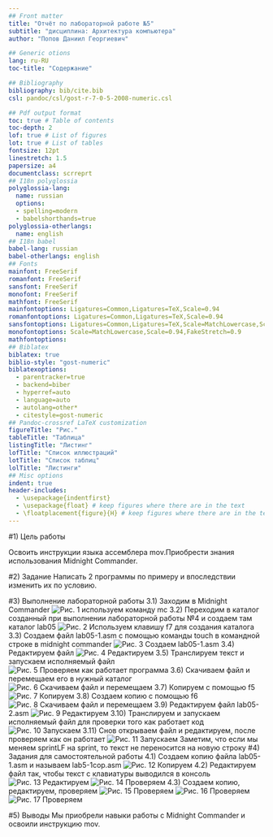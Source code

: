 ```yaml
---
## Front matter
title: "Отчёт по лабораторной работе №5"
subtitle: "дисциплина: Архитектура компьютера"
author: "Попов Даниил Георгиевич"

## Generic otions
lang: ru-RU
toc-title: "Содержание"

## Bibliography
bibliography: bib/cite.bib
csl: pandoc/csl/gost-r-7-0-5-2008-numeric.csl

## Pdf output format
toc: true # Table of contents
toc-depth: 2
lof: true # List of figures
lot: true # List of tables
fontsize: 12pt
linestretch: 1.5
papersize: a4
documentclass: scrreprt
## I18n polyglossia
polyglossia-lang:
  name: russian
  options:
  - spelling=modern
  - babelshorthands=true
polyglossia-otherlangs:
  name: english
## I18n babel
babel-lang: russian
babel-otherlangs: english
## Fonts
mainfont: FreeSerif
romanfont: FreeSerif
sansfont: FreeSerif
monofont: FreeSerif
mathfont: FreeSerif
mainfontoptions: Ligatures=Common,Ligatures=TeX,Scale=0.94
romanfontoptions: Ligatures=Common,Ligatures=TeX,Scale=0.94
sansfontoptions: Ligatures=Common,Ligatures=TeX,Scale=MatchLowercase,Scale=0.94
monofontoptions: Scale=MatchLowercase,Scale=0.94,FakeStretch=0.9
mathfontoptions:
## Biblatex
biblatex: true
biblio-style: "gost-numeric"
biblatexoptions:
  - parentracker=true
  - backend=biber
  - hyperref=auto
  - language=auto
  - autolang=other*
  - citestyle=gost-numeric
## Pandoc-crossref LaTeX customization
figureTitle: "Рис."
tableTitle: "Таблица"
listingTitle: "Листинг"
lofTitle: "Список иллюстраций"
lotTitle: "Список таблиц"
lolTitle: "Листинги"
## Misc options
indent: true
header-includes:
  - \usepackage{indentfirst}
  - \usepackage{float} # keep figures where there are in the text
  - \floatplacement{figure}{H} # keep figures where there are in the text
---
```


#1) Цель работы

Освоить инструкции языка ассемблера mov.Приобрести знания использования Midnight Commander.

#2) Задание
Написать 2 программы по примеру и впоследствии изменить их по условию.

#3) Выполнение лабораторной работы
    3.1) Заходим в Midnight Commander
    ![Рис. 1 используем команду mc](/home/dpopov/work/study/2024-2025/Arhe_pc/arch-pc/labs/lab05/image/1.png)
    3.2) Переходим в каталог созданный при выполнении лабораторной работы №4 и создаем там каталог lab05
    ![Рис. 2 Используем клавишу f7 для создания каталога](/home/dpopov/work/study/2024-2025/Arhe_pc/arch-pc/labs/lab05/image/2.png)
    3.3) Создаем файл lab05-1.asm с помощью команды touch в командной строке в midnight commander
    ![Рис. 3 Создаем lab05-1.asm](/home/dpopov/work/study/2024-2025/Arhe_pc/arch-pc/labs/lab05/image/3.png)
    3.4) Редактируем файл
    ![Рис. 4 Редактируем](/home/dpopov/work/study/2024-2025/Arhe_pc/arch-pc/labs/lab05/image/4.png)
    3.5) Транслируем текст и запускаем исполняемый файл
    ![Рис. 5 Проверяем как работает программа](/home/dpopov/work/study/2024-2025/Arhe_pc/arch-pc/labs/lab05/image/5.png)
    3.6) Скачиваем файл и перемещаем его в нужный каталог 
    ![Рис. 6 Скачиваем файл и перемещаем](/home/dpopov/work/study/2024-2025/Arhe_pc/arch-pc/labs/lab05/image/6.png)
    3.7) Копируем с помощью f5
    ![Рис. 7 Копируем](/home/dpopov/work/study/2024-2025/Arhe_pc/arch-pc/labs/lab05/image/7.png)
    3.8) Создаем копию с помощью f6
    ![Рис. 8 Скачиваем файл и перемещаем](/home/dpopov/work/study/2024-2025/Arhe_pc/arch-pc/labs/lab05/image/8.png)
    3.9) Редактируем файл lab05-2.asm 
    ![Рис. 9 Редактируем](/home/dpopov/work/study/2024-2025/Arhe_pc/arch-pc/labs/lab05/image/9.png)
    3.10) Транслируем и запускаем исполняемый файл для проверки того как работает код
    ![Рис. 10 Запускаем](/home/dpopov/work/study/2024-2025/Arhe_pc/arch-pc/labs/lab05/image/10.png)
    3.11) Снов открываем файл и редактируем, после проверяем как он работает
    ![Рис. 11 Запускаем](/home/dpopov/work/study/2024-2025/Arhe_pc/arch-pc/labs/lab05/image/11.png)
    Заметим, что если мы меняем sprintLF на sprint, то текст не переносится на новую строку
#4) Задания для самостоятельной работы
    4.1) Создаем копию файла lab05-1.asm и называем lab5-1cop.asm
    ![Рис. 12 Копируем](/home/dpopov/work/study/2024-2025/Arhe_pc/arch-pc/labs/lab05/image/12.png)
    4.2) Редактируем файл так, чтобы текст с клавиатуры выводился в консоль
    ![Рис. 13 Редактируем](/home/dpopov/work/study/2024-2025/Arhe_pc/arch-pc/labs/lab05/image/13.png)
    ![Рис. 14 Проверяем](/home/dpopov/work/study/2024-2025/Arhe_pc/arch-pc/labs/lab05/image/14.png)
    4.3) Создаем копию, редактируем, проверяем
    ![Рис. 15 Проверяем](/home/dpopov/work/study/2024-2025/Arhe_pc/arch-pc/labs/lab05/image/15.png)
    ![Рис. 16 Проверяем](/home/dpopov/work/study/2024-2025/Arhe_pc/arch-pc/labs/lab05/image/16.png)
    ![Рис. 17 Проверяем](/home/dpopov/work/study/2024-2025/Arhe_pc/arch-pc/labs/lab05/image/17.png)

#5) Выводы
Мы приобрели навыки работы с Midnight Commander и освоили инструкцию mov.


